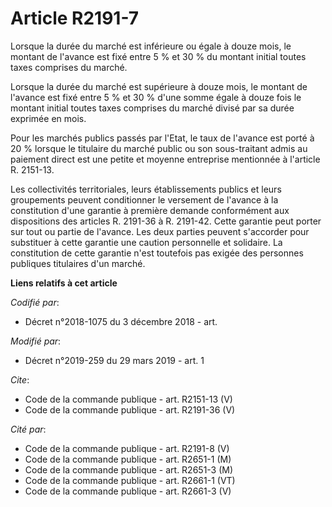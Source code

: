 # Article R2191-7

Lorsque la durée du marché est inférieure ou égale à douze mois, le montant de l'avance est fixé entre 5 % et 30 % du montant
initial toutes taxes comprises du marché. 

Lorsque la durée du marché est supérieure à douze mois, le montant de l'avance est fixé entre 5 % et 30 % d'une somme égale à
douze fois le montant initial toutes taxes comprises du marché divisé par sa durée exprimée en mois. 

Pour les marchés publics passés par l'Etat, le taux de l'avance est porté à 20 % lorsque le titulaire du marché public ou son
sous-traitant admis au paiement direct est une petite et moyenne entreprise mentionnée à l'article R. 2151-13. 

Les collectivités territoriales, leurs établissements publics et leurs groupements peuvent conditionner le versement de
l'avance à la constitution d'une garantie à première demande conformément aux dispositions des articles R. 2191-36 à R.
2191-42. Cette garantie peut porter sur tout ou partie de l'avance. Les deux parties peuvent s'accorder pour substituer à
cette garantie une caution personnelle et solidaire. La constitution de cette garantie n'est toutefois pas exigée des
personnes publiques titulaires d'un marché.

**Liens relatifs à cet article**

_Codifié par_:

  - Décret n°2018-1075 du 3 décembre 2018 - art.

_Modifié par_:

  - Décret n°2019-259 du 29 mars 2019 - art. 1

_Cite_:

  - Code de la commande publique - art. R2151-13 (V)
  - Code de la commande publique - art. R2191-36 (V)

_Cité par_:

  - Code de la commande publique - art. R2191-8 (V)
  - Code de la commande publique - art. R2651-1 (M)
  - Code de la commande publique - art. R2651-3 (M)
  - Code de la commande publique - art. R2661-1 (VT)
  - Code de la commande publique - art. R2661-3 (V)

